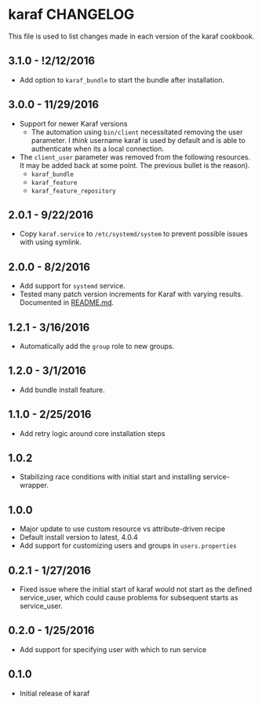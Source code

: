karaf CHANGELOG
===============

This file is used to list changes made in each version of the karaf cookbook.

3.1.0 - !2/12/2016
-------------------
- Add option to `karaf_bundle` to start the bundle after installation.

3.0.0 - 11/29/2016
-------------------
- Support for newer Karaf versions
  - The automation using `bin/client` necessitated removing the user parameter. I *think* username karaf is used by 
    default and is able to authenticate when its a local connection.
- The `client_user` parameter was removed from the following resources. It may be added back at some point. The previous 
  bullet is the reason). 
  - `karaf_bundle`
  - `karaf_feature`
  - `karaf_feature_repository`

2.0.1 - 9/22/2016
-------------------
- Copy `karaf.service` to `/etc/systemd/system` to prevent possible issues with using symlink.

2.0.0 - 8/2/2016
-------------------
- Add support for `systemd` service. 
- Tested many patch version increments for Karaf with varying results. Documented in [README.md]().

1.2.1 - 3/16/2016
-------------------
- Automatically add the `group` role to new groups. 

1.2.0 - 3/1/2016
-------------------
- Add bundle install feature.

1.1.0 - 2/25/2016
-------------------
- Add retry logic around core installation steps

1.0.2
-------------------
- Stabilizing race conditions with initial start and installing service-wrapper.

1.0.0 
-------------------
- Major update to use custom resource vs attribute-driven recipe
- Default install version to latest, 4.0.4
- Add support for customizing users and groups in `users.properties`

0.2.1 - 1/27/2016
-------------------
- Fixed issue where the initial start of karaf would not start as the defined service_user, which could cause problems for subsequent starts as service_user.

0.2.0 - 1/25/2016
-------------------
- Add support for specifying user with which to run service

0.1.0
-------------------
- Initial release of karaf
